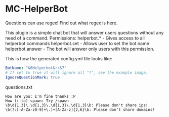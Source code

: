 # MC-HelperBot
Questions can use regex! Find out what regex is here.

This plugin is a simple chat bot that will answer users questions without any need of a command.
Permissions:
    helperbot.* - Gives access to all helperbot commands
    helperbot.set - Allows user to set the bot name
    helperbot.answer - The bot will answer only users with this permission.

This is how the generated config.yml file looks like:
```yml
BotName: "&6Helperbot&r:&7"
# If set to true it will ignore all "?", see the example image.
IgnoreQuestionMark: true
```

questions.txt
```
How are you: I'm fine thanks :P
How (i|to) spawn: Try /spawn
\b\d{1,3}\.\d{1,3}\.\d{1,3}\.\d{1,3}\b: Please don't share ips!
\b(?:[-A-Za-z0-9]+\.)+[A-Za-z]{2,6}\b: Please don't share domains!
```

